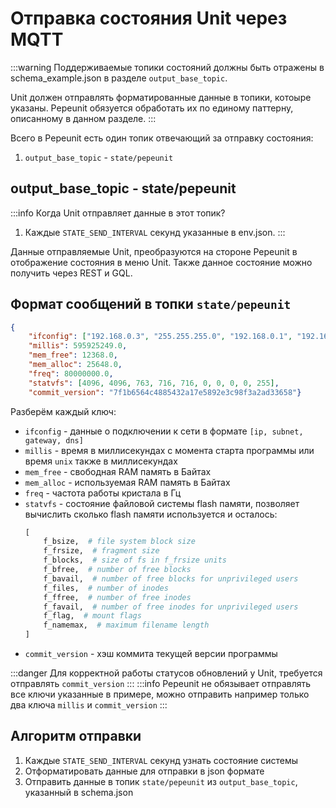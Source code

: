 # Отправка состояния Unit через MQTT

:::warning
Поддерживаемые топики состояний должны быть отражены в schema_example.json в разделе `output_base_topic`.

Unit должен отправлять форматированные данные в топики, котоыре указаны. Pepeunit обязуется обработать их по единому паттерну, описанному в данном разделе.
:::

Всего в Pepeunit есть один топик отвечающий за отправку состояния:
1. `output_base_topic` - `state/pepeunit`

## output_base_topic - state/pepeunit

:::info Когда Unit отправляет данные в этот топик?
1. Каждые `STATE_SEND_INTERVAL` секунд указанные в env.json.
:::

Данные отправляемые Unit, преобразуются на стороне Pepeunit в отображение состояния в меню Unit. Также данное состояние можно получить через REST и GQL.

## Формат сообщений в топки `state/pepeunit`

```json
{
    "ifconfig": ["192.168.0.3", "255.255.255.0", "192.168.0.1", "192.168.0.1"],
    "millis": 595925249.0,
    "mem_free": 12368.0,
    "mem_alloc": 25648.0,
    "freq": 80000000.0,
    "statvfs": [4096, 4096, 763, 716, 716, 0, 0, 0, 0, 255],
    "commit_version": "7f1b6564c4885432a17e5892e3c98f3a2ad33658"}
```

Разберём каждый ключ:
- `ifconfig` - данные о подключении к сети в формате `[ip, subnet, gateway, dns]`
- `millis` - время в миллисекундах с момента старта программы или время `unix` также в миллисекундах
- `mem_free` - свободная RAM память в Байтах
- `mem_alloc` - используемая RAM память в Байтах
- `freq` - частота работы кристала в Гц
- `statvfs` - состояние файловой системы flash памяти, позволяет вычислить сколько flash памяти используется и осталось:
    ```python
    [
        f_bsize,  # file system block size
        f_frsize,  # fragment size
        f_blocks,  # size of fs in f_frsize units
        f_bfree,  # number of free blocks
        f_bavail,  # number of free blocks for unprivileged users
        f_files,  # number of inodes
        f_ffree,  # number of free inodes
        f_favail,  # number of free inodes for unprivileged users
        f_flag,  # mount flags
        f_namemax,  # maximum filename length
    ]
    ```
- `commit_version` - хэш коммита текущей версии программы

:::danger
Для корректной работы статусов обновлений у Unit, требуется отправлять `commit_version`
:::
:::info
Pepeunit не обязывает отправлять все ключи указанные в примере, можно отправить например только два ключа `millis` и `commit_version`
:::

## Алгоритм отправки

1. Каждые `STATE_SEND_INTERVAL` секунд узнать состояние системы
1. Отформатировать данные для отправки в json формате
1. Отправить данные в топик `state/pepeunit` из `output_base_topic`, указанный в schema.json